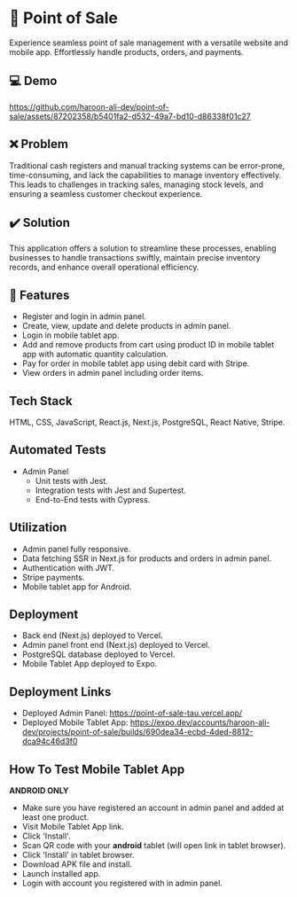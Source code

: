 # :shopping_cart: Point of Sale
Experience seamless point of sale management with a versatile website and mobile app. Effortlessly handle products, orders, and payments.

## :computer: Demo
https://github.com/haroon-ali-dev/point-of-sale/assets/87202358/b5401fa2-d532-49a7-bd10-d86338f01c27

## :x: Problem
Traditional cash registers and manual tracking systems can be error-prone, time-consuming, and lack the capabilities to manage inventory effectively. This leads to challenges in tracking sales, managing stock levels, and ensuring a seamless customer checkout experience.

## :heavy_check_mark: Solution
This application offers a solution to streamline these processes, enabling businesses to handle transactions swiftly, maintain precise inventory records, and enhance overall operational efficiency.

## :page_facing_up: Features
- Register and login in admin panel.
- Create, view, update and delete products in admin panel.
- Login in mobile tablet app.
- Add and remove products from cart using product ID in mobile tablet app with automatic quantity calculation.
- Pay for order in mobile tablet app using debit card with Stripe.
- View orders in admin panel including order items.

## Tech Stack
HTML, CSS, JavaScript, React.js, Next.js, PostgreSQL, React Native, Stripe.

## Automated Tests
- Admin Panel
    - Unit tests with Jest.
    - Integration tests with Jest and Supertest.
    - End-to-End tests with Cypress.

## Utilization
- Admin panel fully responsive.
- Data fetching SSR in Next.js for products and orders in admin panel.
- Authentication with JWT.
- Stripe payments.
- Mobile tablet app for Android.

## Deployment
- Back end (Next.js) deployed to Vercel.
- Admin panel front end (Next.js) deployed to Vercel.
- PostgreSQL database deployed to Vercel.
- Mobile Tablet App deployed to Expo.

## Deployment Links
- Deployed Admin Panel: https://point-of-sale-tau.vercel.app/
- Deployed Mobile Tablet App: https://expo.dev/accounts/haroon-ali-dev/projects/point-of-sale/builds/690dea34-ecbd-4ded-8812-dca94c46d3f0

## How To Test Mobile Tablet App
**ANDROID ONLY**
- Make sure you have registered an account in admin panel and added at least one product.
- Visit Mobile Tablet App link.
- Click 'Install'.
- Scan QR code with your **android** tablet (will open link in tablet browser).
- Click 'Install' in tablet browser.
- Download APK file and install.
- Launch installed app.
- Login with account you registered with in admin panel.
